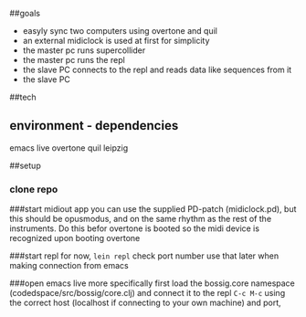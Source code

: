 ##goals	
- easyly sync two computers using overtone and quil
- an external midiclock is used at first for simplicity
- the master pc runs supercollider
- the master pc runs the repl
- the slave PC connects to the repl and reads data like sequences from it
- the slave PC 

##tech


## environment - dependencies
emacs live
overtone
quil
leipzig


##setup

### clone repo

###start midiout app
you can use the supplied PD-patch (midiclock.pd), but this should be opusmodus, and on the same rhythm as the rest of the instruments.
Do this befor overtone is booted so the midi device is recognized upon booting overtone

###start repl
for now, `lein repl` check port number use that later when making connection from emacs
<!--`lein repl :host 0.0.0.0 :port 21337`

the `:host 0.0.0.0` is for allowing external connections
the `:port` is for fixing the port
-->
###open emacs live
more specifically first load the bossig.core namespace (codedspace/src/bossig/core.clj) and connect it to the repl
`C-c M-c` using the correct host (localhost if connecting to your own machine) and port, <!--should be 21337-->


